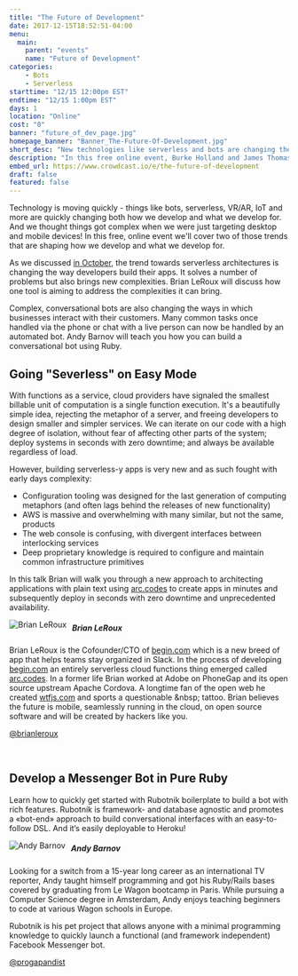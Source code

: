 ```yaml
---
title: "The Future of Development"
date: 2017-12-15T18:52:51-04:00
menu:
  main:
    parent: "events"
    name: "Future of Development"
categories:
    - Bots
    - Serverless
starttime: "12/15 12:00pm EST"
endtime: "12/15 1:00pm EST"
days: 1
location: "Online"
cost: "0"
banner: "future_of_dev_page.jpg"
homepage_banner: "Banner_The-Future-Of-Development.jpg"
short_desc: "New technologies like serverless and bots are changing the face of development."
description: "In this free online event, Burke Holland and James Thomas explore what serverless is, why it's an important new development and where it will have impact."
embed_url: https://www.crowdcast.io/e/the-future-of-development
draft: false
featured: false
---
```


Technology is moving quickly - things like bots, serverless, VR/AR, IoT and more are quickly changing both how we develop and what we develop for. And we thought things got complex when we were just targeting desktop and mobile devices! In this free, online event we'll cover two of those trends that are shaping how we develop and what we develop for.

As we discussed [in October](https://certifiedfreshevents.com/events/going-serverless/), the trend towards serverless architectures is changing the way developers build their apps. It solves a number of problems but also brings new complexities. Brian LeRoux will discuss how one tool is aiming to address the complexities it can bring.

Complex, conversational bots are also changing the ways in which businesses interact with their customers. Many common tasks once handled via the phone or chat with a live person can now be handled by an automated bot. Andy Barnov will teach you how you can build a conversational bot using Ruby.

## Going "Severless" on Easy Mode

With functions as a service, cloud providers have signaled the smallest billable unit of computation is a single function execution. It's a beautifully simple idea, rejecting the metaphor of a server, and freeing developers to design smaller and simpler services. We can iterate on our code with a high degree of isolation, without fear of affecting other parts of the system; deploy systems in seconds with zero downtime; and always be available regardless of load.

However, building serverless-y apps is very new and as such fought with early days complexity:

- Configuration tooling was designed for the last generation of computing metaphors (and often lags behind the releases of new functionality)
- AWS is massive and overwhelming with many similar, but not the same, products
- The web console is confusing, with divergent interfaces between interlocking services
- Deep proprietary knowledge is required to configure and maintain common infrastructure primitives

In this talk Brian will walk you through a new approach to architecting applications with plain text using [arc.codes](https://arc.codes/) to create apps in minutes and subsequently deploy in seconds with zero downtime and unprecedented availability.

<img src="/img/speakers/brianleroux.jpg" style="float:left;margin-right: 10px;" alt="Brian LeRoux">

##### Brian LeRoux

Brian LeRoux is the Cofounder/CTO of [begin.com](https://begin.com) which is a new breed of app that helps teams stay organized in Slack. In the process of developing [begin.com](https://begin.com) an entirely serverless cloud functions thing emerged called [arc.codes](https://arc.codes). In a former life Brian worked at Adobe on PhoneGap and its open source upstream Apache Cordova. A longtime fan of the open web he created [wtfjs.com](http://wtfjs.com) and sports a questionable &amp;nbsp; tattoo. Brian believes the future is mobile, seamlessly running in the cloud, on open source software and will be created by hackers like you.

<i class="fa fa-twitter" aria-hidden="true"></i> [@brianleroux](https://twitter.com/brianleroux)

<br style="clear:both;">

## Develop a Messenger Bot in Pure Ruby

Learn how to quickly get started with Rubotnik boilerplate to build a bot with rich features. Rubotnik is framework- and database agnostic and promotes a «bot-end» approach to build conversational interfaces with an easy-to-follow DSL. And it’s easily deployable to Heroku!

<img src="/img/speakers/andybarnov.jpg" style="float:left;margin-right: 10px;" alt="Andy Barnov">

##### Andy Barnov

Looking for a switch from a 15-year long career as an international TV reporter, Andy taught himself
programming and got his Ruby/Rails bases covered by graduating from Le Wagon bootcamp in Paris. While pursuing a Computer Science degree in Amsterdam, Andy enjoys teaching beginners to code at various Wagon schools in Europe. 

Rubotnik is his pet project that allows anyone with a minimal programming knowledge to quickly launch a functional (and framework independent) Facebook Messenger bot. 

<i class="fa fa-twitter" aria-hidden="true"></i> [@progapandist](https://twitter.com/progapandist)

